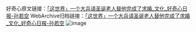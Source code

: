 好奇心原文链接：[「这世界」一个大兵请圣诞老人替他完成了求婚_文化_好奇心日报-孙若空](https://www.qdaily.com/articles/4709.html)
WebArchive归档链接：[「这世界」一个大兵请圣诞老人替他完成了求婚_文化_好奇心日报-孙若空](http://web.archive.org/web/20190623162519/https://www.qdaily.com/articles/4709.html)
![image](http://ww3.sinaimg.cn/large/007d5XDply1g3w5pj3tczj30u03b31kx)